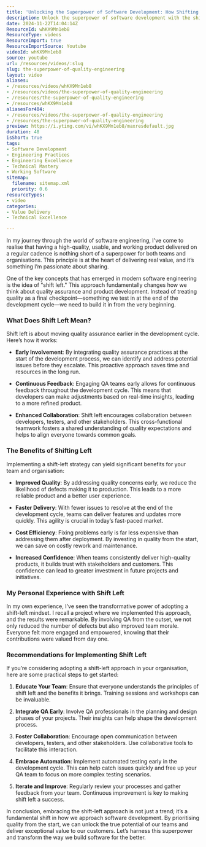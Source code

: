 ```yaml
---
title: 'Unlocking the Superpower of Software Development: How Shifting Left Transforms Quality Assurance'
description: Unlock the superpower of software development with the shift-left approach! Discover how early QA integration boosts quality, speed, and team morale.
date: 2024-11-22T14:04:14Z
ResourceId: whKX9Mn1eb8
ResourceType: videos
ResourceImport: true
ResourceImportSource: Youtube
videoId: whKX9Mn1eb8
source: youtube
url: /resources/videos/:slug
slug: the-superpower-of-quality-engineering
layout: video
aliases:
- /resources/videos/whKX9Mn1eb8
- /resources/videos/the-superpower-of-quality-engineering
- /resources/the-superpower-of-quality-engineering
- /resources/whKX9Mn1eb8
aliasesFor404:
- /resources/videos/the-superpower-of-quality-engineering
- /resources/the-superpower-of-quality-engineering
preview: https://i.ytimg.com/vi/whKX9Mn1eb8/maxresdefault.jpg
duration: 48
isShort: true
tags:
- Software Development
- Engineering Practices
- Engineering Excellence
- Technical Mastery
- Working Software
sitemap:
  filename: sitemap.xml
  priority: 0.6
resourceTypes:
- video
categories:
- Value Delivery
- Technical Excellence

---
```

In my journey through the world of software engineering, I've come to realise that having a high-quality, usable, and working product delivered on a regular cadence is nothing short of a superpower for both teams and organisations. This principle is at the heart of delivering real value, and it’s something I’m passionate about sharing.

One of the key concepts that has emerged in modern software engineering is the idea of "shift left." This approach fundamentally changes how we think about quality assurance and product development. Instead of treating quality as a final checkpoint—something we test in at the end of the development cycle—we need to build it in from the very beginning. 

### What Does Shift Left Mean?

Shift left is about moving quality assurance earlier in the development cycle. Here’s how it works:

- **Early Involvement**: By integrating quality assurance practices at the start of the development process, we can identify and address potential issues before they escalate. This proactive approach saves time and resources in the long run.
  
- **Continuous Feedback**: Engaging QA teams early allows for continuous feedback throughout the development cycle. This means that developers can make adjustments based on real-time insights, leading to a more refined product.

- **Enhanced Collaboration**: Shift left encourages collaboration between developers, testers, and other stakeholders. This cross-functional teamwork fosters a shared understanding of quality expectations and helps to align everyone towards common goals.

### The Benefits of Shifting Left

Implementing a shift-left strategy can yield significant benefits for your team and organisation:

- **Improved Quality**: By addressing quality concerns early, we reduce the likelihood of defects making it to production. This leads to a more reliable product and a better user experience.

- **Faster Delivery**: With fewer issues to resolve at the end of the development cycle, teams can deliver features and updates more quickly. This agility is crucial in today’s fast-paced market.

- **Cost Efficiency**: Fixing problems early is far less expensive than addressing them after deployment. By investing in quality from the start, we can save on costly rework and maintenance.

- **Increased Confidence**: When teams consistently deliver high-quality products, it builds trust with stakeholders and customers. This confidence can lead to greater investment in future projects and initiatives.

### My Personal Experience with Shift Left

In my own experience, I’ve seen the transformative power of adopting a shift-left mindset. I recall a project where we implemented this approach, and the results were remarkable. By involving QA from the outset, we not only reduced the number of defects but also improved team morale. Everyone felt more engaged and empowered, knowing that their contributions were valued from day one.

### Recommendations for Implementing Shift Left

If you’re considering adopting a shift-left approach in your organisation, here are some practical steps to get started:

1. **Educate Your Team**: Ensure that everyone understands the principles of shift left and the benefits it brings. Training sessions and workshops can be invaluable.

2. **Integrate QA Early**: Involve QA professionals in the planning and design phases of your projects. Their insights can help shape the development process.

3. **Foster Collaboration**: Encourage open communication between developers, testers, and other stakeholders. Use collaborative tools to facilitate this interaction.

4. **Embrace Automation**: Implement automated testing early in the development cycle. This can help catch issues quickly and free up your QA team to focus on more complex testing scenarios.

5. **Iterate and Improve**: Regularly review your processes and gather feedback from your team. Continuous improvement is key to making shift left a success.

In conclusion, embracing the shift-left approach is not just a trend; it’s a fundamental shift in how we approach software development. By prioritising quality from the start, we can unlock the true potential of our teams and deliver exceptional value to our customers. Let’s harness this superpower and transform the way we build software for the better.
